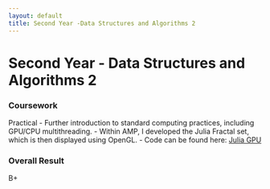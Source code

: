 ```yaml
---
layout: default
title: Second Year -Data Structures and Algorithms 2
---
```


# Second Year - Data Structures and Algorithms 2


### Coursework
Practical
    - Further introduction to standard computing practices, including GPU/CPU multithreading.
    - Within AMP, I developed the Julia Fractal set, which is then displayed using OpenGL.
    - Code can be found here: [Julia GPU](Julia.zip)
 
### Overall Result 
B+

